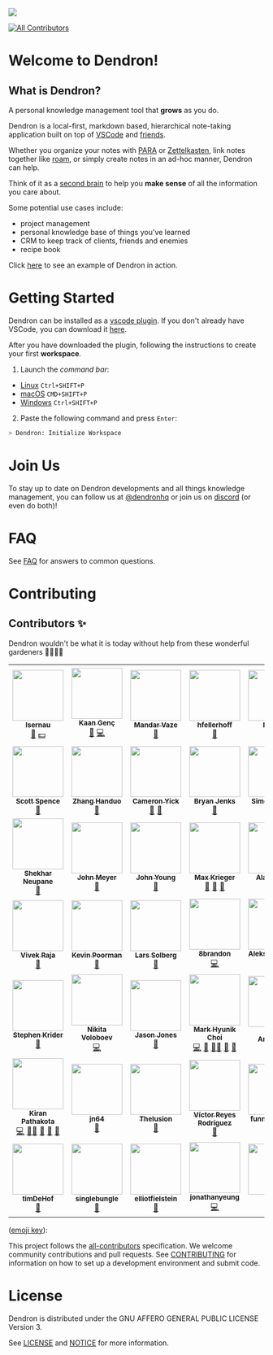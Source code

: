 ![](https://foundation-prod-assetspublic53c57cce-8cpvgjldwysl.s3-us-west-2.amazonaws.com/assets/logo-256.png)

<!-- ALL-CONTRIBUTORS-BADGE:START - Do not remove or modify this section -->
[![All Contributors](https://img.shields.io/badge/all_contributors-49-orange.svg?style=flat-square)](#contributors-)
<!-- ALL-CONTRIBUTORS-BADGE:END -->

# Welcome to Dendron!

## What is Dendron?

A personal knowledge management tool that **grows** as you do.

Dendron is a local-first, markdown based, hierarchical note-taking application built on top of [VSCode](https://code.visualstudio.com/) and [friends](./ACKNOWLEDGEMENTS.md).

Whether you organize your notes with [PARA](https://fortelabs.co/blog/para/) or [Zettelkasten](https://zettelkasten.de/), link notes together like [roam](https://roamresearch.com/), or simply create notes in an ad-hoc manner, Dendron can help.

Think of it as a [second brain](https://www.buildingasecondbrain.com/) to help you **make sense** of all the information you care about.

Some potential use cases include:

- project management
- personal knowledge base of things you've learned
- CRM to keep track of clients, friends and enemies
- recipe book

Click [here](https://youtu.be/6rwWUalr9Ac) to see an example of Dendron in action.

# Getting Started

Dendron can be installed as a [vscode plugin](https://marketplace.visualstudio.com/items?itemName=dendron.dendron). If you don't already have VSCode, you can download it [here](https://code.visualstudio.com/).

After you have downloaded the plugin, following the instructions to create your first **workspace**.

1. Launch the _command bar_:

- <a href="https://code.visualstudio.com/shortcuts/keyboard-shortcuts-linux.pdf">Linux</a> `Ctrl+SHIFT+P`
- <a href="https://code.visualstudio.com/shortcuts/keyboard-shortcuts-macos.pdf">macOS</a> `CMD+SHIFT+P`
- <a href="https://code.visualstudio.com/shortcuts/keyboard-shortcuts-windows.pdf">Windows</a> `Ctrl+SHIFT+P`

2. Paste the following command and press `Enter`:

```sh
> Dendron: Initialize Workspace
```

# Join Us

To stay up to date on Dendron developments and all things knowledge management, you can follow us at [@dendronhq](https://twitter.com/dendronhq) or join us on [discord](https://discord.gg/6j85zNX) (or even do both)!

# FAQ

See [FAQ](https://dendron.so/notes/683740e3-70ce-4a47-a1f4-1f140e80b558.html) for answers to common questions.

# Contributing

## Contributors ✨

Dendron wouldn't be what it is today without help from these wonderful gardeners 👨‍🌾👩‍🌾

<!-- ALL-CONTRIBUTORS-LIST:START - Do not remove or modify this section -->
<!-- prettier-ignore-start -->
<!-- markdownlint-disable -->
<table>
  <tr>
    <td align="center"><a href="https://github.com/lsernau"><img src="https://avatars.githubusercontent.com/u/4541943?v=4?s=100" width="100px;" alt=""/><br /><sub><b>lsernau</b></sub></a><br /><a href="https://github.com/dendronhq/dendron/issues?q=author%3Alsernau" title="Bug reports">🐛</a> <a href="#financial-lsernau" title="Financial">💵</a></td>
    <td align="center"><a href="http://kaangenc.me/"><img src="https://avatars.githubusercontent.com/u/1008124?v=4?s=100" width="100px;" alt=""/><br /><sub><b>Kaan Genç</b></sub></a><br /><a href="https://github.com/dendronhq/dendron/commits?author=SeriousBug" title="Documentation">📖</a> <a href="https://github.com/dendronhq/dendron/commits?author=SeriousBug" title="Code">💻</a></td>
    <td align="center"><a href="https://mandarvaze.bitbucket.io/"><img src="https://avatars.githubusercontent.com/u/46438?v=4?s=100" width="100px;" alt=""/><br /><sub><b>Mandar Vaze</b></sub></a><br /><a href="https://github.com/dendronhq/dendron/commits?author=mandarvaze" title="Documentation">📖</a></td>
    <td align="center"><a href="https://www.henryfellerhoff.com/"><img src="https://avatars.githubusercontent.com/u/48483883?v=4?s=100" width="100px;" alt=""/><br /><sub><b>hfellerhoff</b></sub></a><br /><a href="https://github.com/dendronhq/dendron/commits?author=hfellerhoff" title="Documentation">📖</a></td>
    <td align="center"><a href="https://d3vr.me/"><img src="https://avatars.githubusercontent.com/u/1549990?v=4?s=100" width="100px;" alt=""/><br /><sub><b>Fayçal</b></sub></a><br /><a href="https://github.com/dendronhq/dendron/commits?author=d3vr" title="Documentation">📖</a> <a href="https://github.com/dendronhq/dendron/issues?q=author%3Ad3vr" title="Bug reports">🐛</a></td>
    <td align="center"><a href="https://github.com/BASSMAN"><img src="https://avatars.githubusercontent.com/u/363783?v=4?s=100" width="100px;" alt=""/><br /><sub><b>Ronald</b></sub></a><br /><a href="https://github.com/dendronhq/dendron/issues?q=author%3ABASSMAN" title="Bug reports">🐛</a> <a href="#financial-BASSMAN" title="Financial">💵</a></td>
    <td align="center"><a href="https://github.com/Simon-Claudius"><img src="https://avatars.githubusercontent.com/u/45047368?v=4?s=100" width="100px;" alt=""/><br /><sub><b>Simon-Claudius</b></sub></a><br /><a href="https://github.com/dendronhq/dendron/issues?q=author%3ASimon-Claudius" title="Bug reports">🐛</a></td>
  </tr>
  <tr>
    <td align="center"><a href="https://scottspence.com/"><img src="https://avatars.githubusercontent.com/u/234708?v=4?s=100" width="100px;" alt=""/><br /><sub><b>Scott Spence</b></sub></a><br /><a href="https://github.com/dendronhq/dendron/issues?q=author%3Aspences10" title="Bug reports">🐛</a></td>
    <td align="center"><a href="https://github.com/zhanghanduo"><img src="https://avatars.githubusercontent.com/u/8006682?v=4?s=100" width="100px;" alt=""/><br /><sub><b>Zhang Handuo</b></sub></a><br /><a href="https://github.com/dendronhq/dendron/issues?q=author%3Azhanghanduo" title="Bug reports">🐛</a></td>
    <td align="center"><a href="https://serendipidata.com/"><img src="https://avatars.githubusercontent.com/u/9020979?v=4?s=100" width="100px;" alt=""/><br /><sub><b>Cameron Yick</b></sub></a><br /><a href="#blog-hydrosquall" title="Blogposts">📝</a> <a href="https://github.com/dendronhq/dendron/commits?author=hydrosquall" title="Documentation">📖</a></td>
    <td align="center"><a href="https://github.com/tallguyjenks"><img src="https://avatars.githubusercontent.com/u/29872822?v=4?s=100" width="100px;" alt=""/><br /><sub><b>Bryan Jenks</b></sub></a><br /><a href="https://github.com/dendronhq/dendron/commits?author=tallguyjenks" title="Documentation">📖</a></td>
    <td align="center"><a href="https://wind13.gitee.io/"><img src="https://avatars.githubusercontent.com/u/1387020?v=4?s=100" width="100px;" alt=""/><br /><sub><b>Simon J S Liu</b></sub></a><br /><a href="https://github.com/dendronhq/dendron/issues?q=author%3Awind13" title="Bug reports">🐛</a></td>
    <td align="center"><a href="https://github.com/b0xian"><img src="https://avatars.githubusercontent.com/u/53197915?v=4?s=100" width="100px;" alt=""/><br /><sub><b>b0xian</b></sub></a><br /><a href="https://github.com/dendronhq/dendron/issues?q=author%3Ab0xian" title="Bug reports">🐛</a></td>
    <td align="center"><a href="http://orcomp.github.io/Blog"><img src="https://avatars.githubusercontent.com/u/2459973?v=4?s=100" width="100px;" alt=""/><br /><sub><b>Orcomp</b></sub></a><br /><a href="https://github.com/dendronhq/dendron/issues?q=author%3AOrcomp" title="Bug reports">🐛</a> <a href="https://github.com/dendronhq/dendron/commits?author=Orcomp" title="Documentation">📖</a></td>
  </tr>
  <tr>
    <td align="center"><a href="https://github.com/neupsh"><img src="https://avatars.githubusercontent.com/u/5186871?v=4?s=100" width="100px;" alt=""/><br /><sub><b>Shekhar Neupane</b></sub></a><br /><a href="https://github.com/dendronhq/dendron/commits?author=neupsh" title="Documentation">📖</a></td>
    <td align="center"><a href="https://github.com/af4jm"><img src="https://avatars.githubusercontent.com/u/849948?v=4?s=100" width="100px;" alt=""/><br /><sub><b>John Meyer</b></sub></a><br /><a href="https://github.com/dendronhq/dendron/issues?q=author%3Aaf4jm" title="Bug reports">🐛</a></td>
    <td align="center"><a href="https://github.com/iterating"><img src="https://avatars.githubusercontent.com/u/6834401?v=4?s=100" width="100px;" alt=""/><br /><sub><b>John Young</b></sub></a><br /><a href="https://github.com/dendronhq/dendron/issues?q=author%3Aiterating" title="Bug reports">🐛</a></td>
    <td align="center"><a href="http://a9.io/"><img src="https://avatars.githubusercontent.com/u/2660634?v=4?s=100" width="100px;" alt=""/><br /><sub><b>Max Krieger</b></sub></a><br /><a href="https://github.com/dendronhq/dendron/commits?author=maxkrieger" title="Documentation">📖</a> <a href="#blog-maxkrieger" title="Blogposts">📝</a> <a href="https://github.com/dendronhq/dendron/issues?q=author%3Amaxkrieger" title="Bug reports">🐛</a></td>
    <td align="center"><a href="http://alanionita.github.io/"><img src="https://avatars.githubusercontent.com/u/8453106?v=4?s=100" width="100px;" alt=""/><br /><sub><b>Alan Ionita</b></sub></a><br /><a href="https://github.com/dendronhq/dendron/commits?author=alanionita" title="Documentation">📖</a></td>
    <td align="center"><a href="https://www.xypnox.com/"><img src="https://avatars.githubusercontent.com/u/25076171?v=4?s=100" width="100px;" alt=""/><br /><sub><b> Aditya</b></sub></a><br /><a href="https://github.com/dendronhq/dendron/issues?q=author%3Axypnox" title="Bug reports">🐛</a></td>
    <td align="center"><a href="https://github.com/gjroelofs"><img src="https://avatars.githubusercontent.com/u/398630?v=4?s=100" width="100px;" alt=""/><br /><sub><b>Gijs-Jan Roelofs</b></sub></a><br /><a href="https://github.com/dendronhq/dendron/issues?q=author%3Agjroelofs" title="Bug reports">🐛</a></td>
  </tr>
  <tr>
    <td align="center"><a href="https://github.com/vivkr"><img src="https://avatars.githubusercontent.com/u/41533822?v=4?s=100" width="100px;" alt=""/><br /><sub><b>Vivek Raja</b></sub></a><br /><a href="https://github.com/dendronhq/dendron/issues?q=author%3Avivkr" title="Bug reports">🐛</a></td>
    <td align="center"><a href="http://www.codefriar.com/"><img src="https://avatars.githubusercontent.com/u/642589?v=4?s=100" width="100px;" alt=""/><br /><sub><b>Kevin Poorman</b></sub></a><br /><a href="https://github.com/dendronhq/dendron/issues?q=author%3Acodefriar" title="Bug reports">🐛</a></td>
    <td align="center"><a href="https://boa.nu/"><img src="https://avatars.githubusercontent.com/u/682676?v=4?s=100" width="100px;" alt=""/><br /><sub><b>Lars Solberg</b></sub></a><br /><a href="https://github.com/dendronhq/dendron/issues?q=author%3Axeor" title="Bug reports">🐛</a></td>
    <td align="center"><a href="https://github.com/8brandon"><img src="https://avatars.githubusercontent.com/u/34548660?v=4?s=100" width="100px;" alt=""/><br /><sub><b>8brandon</b></sub></a><br /><a href="https://github.com/dendronhq/dendron/commits?author=8brandon" title="Code">💻</a></td>
    <td align="center"><a href="https://github.com/aleksey-rowan"><img src="https://avatars.githubusercontent.com/u/79934725?v=4?s=100" width="100px;" alt=""/><br /><sub><b>Aleksey Rowan</b></sub></a><br /><a href="https://github.com/dendronhq/dendron/commits?author=aleksey-rowan" title="Code">💻</a> <a href="https://github.com/dendronhq/dendron/commits?author=aleksey-rowan" title="Documentation">📖</a></td>
    <td align="center"><a href="https://github.com/pwright"><img src="https://avatars.githubusercontent.com/u/5154224?v=4?s=100" width="100px;" alt=""/><br /><sub><b>Paul Wright</b></sub></a><br /><a href="https://github.com/dendronhq/dendron/commits?author=pwright" title="Documentation">📖</a></td>
    <td align="center"><a href="https://github.com/jeffbarr"><img src="https://avatars.githubusercontent.com/u/78832?v=4?s=100" width="100px;" alt=""/><br /><sub><b>Jeff Barr</b></sub></a><br /><a href="https://github.com/dendronhq/dendron/commits?author=jeffbarr" title="Documentation">📖</a></td>
  </tr>
  <tr>
    <td align="center"><a href="https://skrider.dendron.wiki/"><img src="https://avatars.githubusercontent.com/u/72541272?v=4?s=100" width="100px;" alt=""/><br /><sub><b>Stephen Krider</b></sub></a><br /><a href="https://github.com/dendronhq/dendron/commits?author=skrider" title="Documentation">📖</a></td>
    <td align="center"><a href="https://nikitavoloboev.xyz/"><img src="https://avatars.githubusercontent.com/u/6391776?v=4?s=100" width="100px;" alt=""/><br /><sub><b>Nikita Voloboev</b></sub></a><br /><a href="https://github.com/dendronhq/dendron/commits?author=nikitavoloboev" title="Code">💻</a></td>
    <td align="center"><a href="https://github.com/jasonsjones"><img src="https://avatars.githubusercontent.com/u/515798?v=4?s=100" width="100px;" alt=""/><br /><sub><b>Jason Jones</b></sub></a><br /><a href="https://github.com/dendronhq/dendron/commits?author=jasonsjones" title="Documentation">📖</a></td>
    <td align="center"><a href="https://github.com/hikchoi"><img src="https://avatars.githubusercontent.com/u/1219789?v=4?s=100" width="100px;" alt=""/><br /><sub><b>Mark Hyunik Choi</b></sub></a><br /><a href="https://github.com/dendronhq/dendron/commits?author=hikchoi" title="Code">💻</a> <a href="https://github.com/dendronhq/dendron/issues?q=author%3Ahikchoi" title="Bug reports">🐛</a> <a href="#mentoring-hikchoi" title="Mentoring">🧑‍🏫</a> <a href="https://github.com/dendronhq/dendron/commits?author=hikchoi" title="Documentation">📖</a> <a href="#blog-hikchoi" title="Blogposts">📝</a></td>
    <td align="center"><a href="http://de.linkedin.com/in/spex66/"><img src="https://avatars.githubusercontent.com/u/1098323?v=4?s=100" width="100px;" alt=""/><br /><sub><b>Peter Arwanitis</b></sub></a><br /><a href="https://github.com/dendronhq/dendron/issues?q=author%3Aspex66" title="Bug reports">🐛</a></td>
    <td align="center"><a href="https://github.com/flammehawk"><img src="https://avatars.githubusercontent.com/u/57394581?v=4?s=100" width="100px;" alt=""/><br /><sub><b>flammehawk</b></sub></a><br /><a href="https://github.com/dendronhq/dendron/commits?author=flammehawk" title="Documentation">📖</a> <a href="#financial-flammehawk" title="Financial">💵</a></td>
    <td align="center"><a href="https://thence.io/"><img src="https://avatars.githubusercontent.com/u/409321?v=4?s=100" width="100px;" alt=""/><br /><sub><b>Kevin Lin</b></sub></a><br /><a href="https://github.com/dendronhq/dendron/commits?author=kevinslin" title="Code">💻</a> <a href="#mentoring-kevinslin" title="Mentoring">🧑‍🏫</a> <a href="https://github.com/dendronhq/dendron/commits?author=kevinslin" title="Documentation">📖</a> <a href="#blog-kevinslin" title="Blogposts">📝</a> <a href="https://github.com/dendronhq/dendron/issues?q=author%3Akevinslin" title="Bug reports">🐛</a></td>
  </tr>
  <tr>
    <td align="center"><a href="https://github.com/kpathakota"><img src="https://avatars.githubusercontent.com/u/1484475?v=4?s=100" width="100px;" alt=""/><br /><sub><b>Kiran Pathakota</b></sub></a><br /><a href="https://github.com/dendronhq/dendron/commits?author=kpathakota" title="Code">💻</a> <a href="#mentoring-kpathakota" title="Mentoring">🧑‍🏫</a> <a href="https://github.com/dendronhq/dendron/commits?author=kpathakota" title="Documentation">📖</a> <a href="#blog-kpathakota" title="Blogposts">📝</a> <a href="https://github.com/dendronhq/dendron/issues?q=author%3Akpathakota" title="Bug reports">🐛</a></td>
    <td align="center"><a href="https://github.com/jn64"><img src="https://avatars.githubusercontent.com/u/23169302?v=4?s=100" width="100px;" alt=""/><br /><sub><b>jn64</b></sub></a><br /><a href="https://github.com/dendronhq/dendron/issues?q=author%3Ajn64" title="Bug reports">🐛</a></td>
    <td align="center"><a href="https://github.com/RafaelCotrim"><img src="https://avatars.githubusercontent.com/u/46679150?v=4?s=100" width="100px;" alt=""/><br /><sub><b>Thelusion</b></sub></a><br /><a href="https://github.com/dendronhq/dendron/issues?q=author%3ARafaelCotrim" title="Bug reports">🐛</a></td>
    <td align="center"><a href="https://github.com/vicrdguez"><img src="https://avatars.githubusercontent.com/u/52254255?v=4?s=100" width="100px;" alt=""/><br /><sub><b>Víctor Reyes Rodríguez</b></sub></a><br /><a href="https://github.com/dendronhq/dendron/issues?q=author%3Avicrdguez" title="Bug reports">🐛</a></td>
    <td align="center"><a href="https://github.com/funnym0nk3y"><img src="https://avatars.githubusercontent.com/u/41870754?v=4?s=100" width="100px;" alt=""/><br /><sub><b>funnym0nk3y</b></sub></a><br /><a href="https://github.com/dendronhq/dendron/issues?q=author%3Afunnym0nk3y" title="Bug reports">🐛</a></td>
    <td align="center"><a href="https://github.com/sidwellr"><img src="https://avatars.githubusercontent.com/u/28679642?v=4?s=100" width="100px;" alt=""/><br /><sub><b>sidwellr</b></sub></a><br /><a href="https://github.com/dendronhq/dendron/issues?q=author%3Asidwellr" title="Bug reports">🐛</a></td>
    <td align="center"><a href="https://github.com/ddbrierton"><img src="https://avatars.githubusercontent.com/u/7255543?v=4?s=100" width="100px;" alt=""/><br /><sub><b>Darren Brierton</b></sub></a><br /><a href="https://github.com/dendronhq/dendron/issues?q=author%3Addbrierton" title="Bug reports">🐛</a></td>
  </tr>
  <tr>
    <td align="center"><a href="https://github.com/timDeHof"><img src="https://avatars.githubusercontent.com/u/2568193?v=4?s=100" width="100px;" alt=""/><br /><sub><b>timDeHof</b></sub></a><br /><a href="https://github.com/dendronhq/dendron/issues?q=author%3AtimDeHof" title="Bug reports">🐛</a></td>
    <td align="center"><a href="https://github.com/singlebunglemrbungle"><img src="https://avatars.githubusercontent.com/u/84944869?v=4?s=100" width="100px;" alt=""/><br /><sub><b>singlebungle</b></sub></a><br /><a href="https://github.com/dendronhq/dendron/issues?q=author%3Asinglebunglemrbungle" title="Bug reports">🐛</a></td>
    <td align="center"><a href="https://github.com/ElliotPsyIT"><img src="https://avatars.githubusercontent.com/u/1060159?v=4?s=100" width="100px;" alt=""/><br /><sub><b>elliotfielstein</b></sub></a><br /><a href="https://github.com/dendronhq/dendron/issues?q=author%3AElliotPsyIT" title="Bug reports">🐛</a></td>
    <td align="center"><a href="https://github.com/jonathanyeung"><img src="https://avatars.githubusercontent.com/u/3203268?v=4?s=100" width="100px;" alt=""/><br /><sub><b>jonathanyeung</b></sub></a><br /><a href="https://github.com/dendronhq/dendron/commits?author=jonathanyeung" title="Code">💻</a></td>
    <td align="center"><a href="https://github.com/SR--"><img src="https://avatars.githubusercontent.com/u/1008059?v=4?s=100" width="100px;" alt=""/><br /><sub><b>SR--</b></sub></a><br /><a href="https://github.com/dendronhq/dendron/commits?author=SR--" title="Documentation">📖</a></td>
    <td align="center"><a href="https://github.com/gamtiq"><img src="https://avatars.githubusercontent.com/u/1177323?v=4?s=100" width="100px;" alt=""/><br /><sub><b>Denis Sikuler</b></sub></a><br /><a href="https://github.com/dendronhq/dendron/commits?author=gamtiq" title="Documentation">📖</a></td>
    <td align="center"><a href="https://github.com/matchavez"><img src="https://avatars.githubusercontent.com/u/1787040?v=4?s=100" width="100px;" alt=""/><br /><sub><b>Mat Chavez</b></sub></a><br /><a href="https://github.com/dendronhq/dendron/issues?q=author%3Amatchavez" title="Bug reports">🐛</a></td>
  </tr>
</table>

<!-- markdownlint-restore -->
<!-- prettier-ignore-end -->

<!-- ALL-CONTRIBUTORS-LIST:END -->

([emoji key](https://allcontributors.org/docs/en/emoji-key)):

This project follows the [all-contributors](https://github.com/all-contributors/all-contributors) specification. We welcome community contributions and pull requests. See [CONTRIBUTING](https://github.com/dendronhq/dendron/blob/master/docs/CONTRIBUTING.md) for information on how to set up a development environment and submit code.

# License

Dendron is distributed under the GNU AFFERO GENERAL PUBLIC LICENSE Version 3.

See [LICENSE](https://github.com/dendronhq/dendron/blob/master/LICENSE.md) and [NOTICE](https://github.com/dendronhq/dendron/blob/master/NOTICE.md) for more information.
